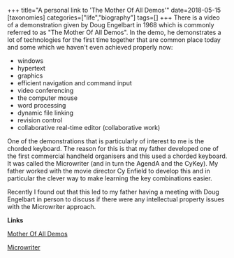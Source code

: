 +++
title="A personal link to 'The Mother Of All Demos'"
date=2018-05-15
[taxonomies]
categories=["life","biography"]
tags=[]
+++
There is a video of a demonstration given by Doug Engelbart in 1968 which is commonly referred to as "The Mother Of All Demos". In the demo, he demonstrates a lot of technologies for the first time together that are common place today and some which we haven't even achieved properly now:
<!-- more -->

- windows
- hypertext
- graphics
- efficient navigation and command input
- video conferencing
- the computer mouse
- word processing
- dynamic file linking
- revision control
- collaborative real-time editor (collaborative work)

One of the demonstrations that is particularly of interest to me is the chorded keyboard. The reason for this is that my father developed one of the first commercial handheld organisers and this used a chorded keyboard. It was called the Microwriter (and in turn the AgendA and the CyKey). My father worked with the movie director Cy Enfield to develop this and in particular the clever way to make learning the key combinations easier.

Recently I found out that this led to my father having a meeting with Doug Engelbart  in person to discuss if there were any intellectual property issues with the Microwriter approach. 

__Links__

[Mother Of All Demos](https://www.dougengelbart.org/firsts/1968-demo-interactive.html)

[Microwriter](https://en.wikipedia.org/wiki/Microwriter)

